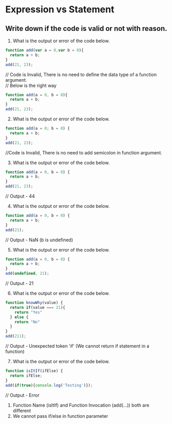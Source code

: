 # Expression vs Statement

## Write down if the code is valid or not with reason.

1. What is the output or error of the code below.

```js
function add(var a = 0,var b = 0){
  return a + b;
}
add(21, 23);
```
// Code is Invalid, There is no need to define the data type of a function argument.    
// Below is the right way
```js
function add(a = 0, b = 0){
  return a + b;
}
add(21, 23);
```

2. What is the output or error of the code below.

```js
function add(a = 0; b = 0) {
  return a + b;
}
add(21, 23);
```
//Code is Invalid, There is no need to add semicolon in function argument.    


3. What is the output or error of the code below.

```js
function add(a = 0, b = 0) {
  return a + b;
}
add(21, 23);
```
// Output - 44

4. What is the output or error of the code below.

```js
function add(a = 0, b = 0) {
  return a + b;
}
add(21);
```
// Output - NaN (b is undefined)

5. What is the output or error of the code below.

```js
function add(a = 0, b = 0) {
  return a + b;
}
add(undefined, 21);
```
// Output - 21

6. What is the output or error of the code below.

```js
function knowWhy(value) {
  return if(value === 21){
    return "Yes"
  } else {
    return "No"
  }
}
add(211);
```
// Output - Unexpected token 'if' (We cannot return if statement in a function)

7. What is the output or error of the code below.

```js
function isItIf(ifElse) {
  return ifElse;
}
add(if(true){console.log('Testing')});
```

// Output - Error
   1. Function Name (isItIf) and Function Invocation (add(...)) both are different
   2. We cannot pass if/else in function parameter 
